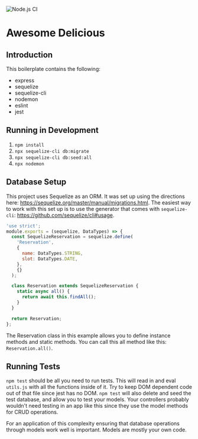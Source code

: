 ![Node.js CI](https://github.com/JorgeAcostaDLP/simple-node-boilerplate/workflows/Node.js%20CI/badge.svg?branch=master)

# Awesome Delicious

## Introduction

This boilerplate contains the following:

- express
- sequelize
- sequelize-cli
- nodemon
- eslint
- jest

## Running in Development

1. `npm install`
2. `npx sequelize-cli db:migrate`
3. `npx sequelize-cli db:seed:all`
4. `npx nodemon`

## Database Setup

This project uses Sequelize as an ORM. It was set up using the directions here: <https://sequelize.org/master/manual/migrations.html>. The easiest way to work with this set up is to use the generator that comes with `sequelize-cli`: <https://github.com/sequelize/cli#usage>.

```javascript
'use strict';
module.exports = (sequelize, DataTypes) => {
  const SequelizeReservation = sequelize.define(
    'Reservation',
    {
      name: DataTypes.STRING,
      slot: DataTypes.DATE,
    },
    {}
  );

  class Reservation extends SequelizeReservation {
    static async all() {
      return await this.findAll();
    }
  }

  return Reservation;
};
```

The Reservation class in this example allows you to define instance methods and static methods. You can call this all method like this: `Reservation.all()`.

## Running Tests

`npm test` should be all you need to run tests. This will read in and eval `utils.js` with all the functions inside of it. Try to keep DOM dependent code out of that file since jest has no DOM. `npm test` will also delete and seed the test database, and allow you to test your models. Your controllers probably wouldn't need testing in an app like this since they use the model methods for CRUD operations.

For an application of this complexity ensuring that database operations through models work well is important. Models are mostly your own code.
